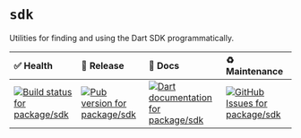 <!-- #region(PACKAGE_README_HEADER) -->
# `sdk`

Utilities for finding and using the Dart SDK programmatically.

| ✅ Health | 🚀 Release | 📝 Docs | ♻️ Maintenance |
|:----------|:-----------|:--------|:--------------|
| [![Build status for package/sdk](https://github.com/matanlurey/pub.lurey.dev/actions/workflows/package_sdk.yaml/badge.svg)](https://github.com/matanlurey/pub.lurey.dev/actions/workflows/package_sdk.yaml) | [![Pub version for package/sdk](https://img.shields.io/pub/v/sdk)](https://pub.dev/packages/sdk) | [![Dart documentation for package/sdk](https://img.shields.io/badge/dartdoc-reference-blue.svg)](https://pub.dev/documentation/sdk) | [![GitHub Issues for package/sdk](https://img.shields.io/github/issues/matanlurey/pub.lurey.dev/pkg-sdk?label=issues)](https://github.com/matanlurey/pub.lurey.dev/issues?q=is%3Aopen+is%3Aissue+label%3Apkg-sdk) |
<!-- #endregion -->
